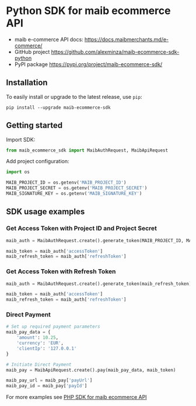 # Python SDK for maib ecommerce API
* maib e-commerce API docs: https://docs.maibmerchants.md/e-commerce/
* GitHub project https://github.com/alexminza/maib-ecommerce-sdk-python
* PyPI package https://pypi.org/project/maib-ecommerce-sdk/

## Installation
To easily install or upgrade to the latest release, use `pip`:

```shell
pip install --upgrade maib-ecommerce-sdk
```

## Getting started
Import SDK:

```python
from maib_ecommerce_sdk import MaibAuthRequest, MaibApiRequest
```

Add project configuration:

```python
import os

MAIB_PROJECT_ID = os.getenv('MAIB_PROJECT_ID')
MAIB_PROJECT_SECRET = os.getenv('MAIB_PROJECT_SECRET')
MAIB_SIGNATURE_KEY = os.getenv('MAIB_SIGNATURE_KEY')
```

## SDK usage examples
### Get Access Token with Project ID and Project Secret

```python
maib_auth = MaibAuthRequest.create().generate_token(MAIB_PROJECT_ID, MAIB_PROJECT_SECRET)

maib_token = maib_auth['accessToken']
maib_refresh_token = maib_auth['refreshToken']
```

### Get Access Token with Refresh Token

```python
maib_auth = MaibAuthRequest.create().generate_token(maib_refresh_token)

maib_token = maib_auth['accessToken']
maib_refresh_token = maib_auth['refreshToken']
```

### Direct Payment

```python
# Set up required payment parameters
maib_pay_data = {
    'amount': 10.25,
    'currency': 'EUR',
    'clientIp': '127.0.0.1'
}

# Initiate Direct Payment
maib_pay = MaibApiRequest.create().pay(maib_pay_data, maib_token)

maib_pay_url = maib_pay['payUrl']
maib_pay_id = maib_pay['payId']
```

For more examples see [PHP SDK for maib ecommerce API](https://github.com/maib-ecomm/maib-sdk-php)
